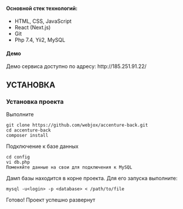 <h4>Основной стек технологий:</h4>
<ul>
	<li>HTML, CSS, JavaScript</li>
	<li>React (Next.js)</li>
	<li>Git</li>
	<li>Php 7.4, Yii2, MySQL</li>
 </ul>
<h4>Демо</h4>
<p>Демо сервиса доступно по адресу: http://185.251.91.22/ </p>


УСТАНОВКА
------------
### Установка проекта

Выполните
~~~
git clone https://github.com/webjox/accenture-back.git
cd accenture-back
composer install 
~~~
Подключение к базе данных
~~~
cd config 
vi db.php
Поменяйте данные на свои для подключения к MySQL
~~~
Дамп базы находится в корне проекта.
Для его запуска выполните: 

~~~
mysql -u<login> -p <database> < /path/to/file 
~~~

Готово! Проект успешно развернут

